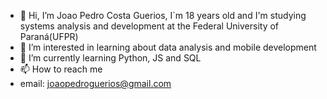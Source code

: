 - 👋 Hi, I’m Joao Pedro Costa Guerios, I`m 18 years old and I'm studying systems analysis and development at the Federal University of Paraná(UFPR)
- 👀 I’m interested in learning about data analysis and mobile development
- 🌱 I’m currently learning Python, JS and SQL
- 📫 How to reach me
- email: joaopedroguerios@gmail.com

<!---
joaoguerios/joaoguerios is a ✨ special ✨ repository because its `README.md` (this file) appears on your GitHub profile.
You can click the Preview link to take a look at your changes.
--->
